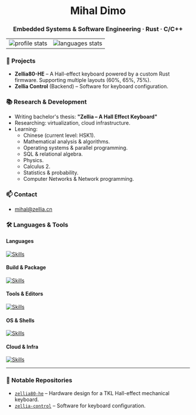 <h1 align="center">Mihal Dimo</h1>
<h3 align="center">Embedded Systems & Software Engineering · Rust · C/C++ </h3>

<table align="center">
    <tr>
        <td>
            <img src="https://github-readme-stats.vercel.app/api?username=mhdimo&show_icons=true&amp;&hide_border=true&theme=transparent"
                alt='profile stats'>
        </td>
        <td>
            <img src="https://github-readme-stats.vercel.app/api/top-langs/?username=mhdimo&amp;layout=compact&amp;&hide_border=true&theme=transparent"
                alt='languages stats'>
        </td>
    </tr>
</table>


### 🔧 Projects

- **Zellia80-HE** – A Hall-effect keyboard powered by a custom Rust firmware. Supporting multiple layouts (60%, 65%, 75%).  
- **Zellia Control** (Backend) – Software for keyboard configuration.

### 📚 Research & Development

- Writing bachelor's thesis: **"Zellia – A Hall Effect Keyboard"**
- Researching: virtualization, cloud infrastructure.
- Learning:
  - Chinese (current level: HSK1).
  - Mathematical analysis & algorithms.
  - Operating systems & parallel programming.
  - SQL & relational algebra.
  - Physics.
  - Calculus 2.
  - Statistics & probability.
  - Computer Networks & Network programming.

### 📫 Contact

- mihal@zellia.cn

### 🛠️ Languages & Tools

#### Languages

[![Skills](https://skillicons.dev/icons?i=c,cpp,rust,java,py,php,processing,html,css,js,svelte,tauri&theme=light)](https://skillicons.dev)

#### Build & Package

[![Skills](https://skillicons.dev/icons?i=cmake,maven,anaconda&theme=light)](https://skillicons.dev)

#### Tools & Editors

[![Skills](https://skillicons.dev/icons?i=vscode,latex,md,git,github,gitlab&theme=light)](https://skillicons.dev)

#### OS & Shells
[![Skills](https://skillicons.dev/icons?i=linux,apple,windows,bsd,bash,powershell&theme=light)](https://skillicons.dev)

#### Cloud & Infra

[![Skills](https://skillicons.dev/icons?i=docker,vercel,cloudflare,kafka,elasticsearch,mysql&theme=light)](https://skillicons.dev)

---

### 📂 Notable Repositories

- [`zellia80-he`](https://github.com/mhdimo/zellia80-he) – Hardware design for a TKL Hall-effect mechanical keyboard.
- [`zellia-control`](https://github.com/Zellia-Keyboards/zellia) – Software for keyboard configuration.
